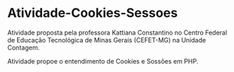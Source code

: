# Atividade-Cookies-Sessoes

Atividade proposta pela professora Kattiana Constantino no Centro Federal de Educação Tecnológica de Minas Gerais (CEFET-MG) na Unidade Contagem.

Atividade propoe o entendimento de Cookies e Sossões em PHP.
